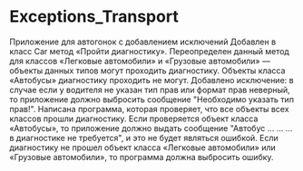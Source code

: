 # Exceptions_Transport
Приложение для автогонок с добавлением исключений
Добавлен в класс Car метод «Пройти диагностику».
Переопределен данный метод для классов «Легковые автомобили» и «Грузовые автомобили» — объекты данных типов могут проходить диагностику. Объекты класса «Автобусы» диагностику проходить не могут.
Добавлено исключение: в случае если у водителя не указан тип прав или формат прав неверный, то приложение должно выбросить сообщение "Необходимо указать тип прав!".
Написана программа, которая проверяет, что все объекты всех классов прошли диагностику. 
Если проверяется объект класса «Автобусы», то приложение должно выдать сообщение "Автобус … … … в диагностике не требуется", и это не будет являться ошибкой. 
Если диагностику не прошел объект класса «Легковые автомобили» или «Грузовые автомобили», то программа должна выбросить ошибку.
